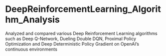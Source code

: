 # DeepReinforcementLearning_Algorithm_Analysis
Analyzed and compared various Deep Reinforcement Learning algorithms such as Deep Q-Network, Dueling Double DQN, Proximal Policy Optimization and Deep Deterministic Policy Gradient on OpenAI’s continuous environments
